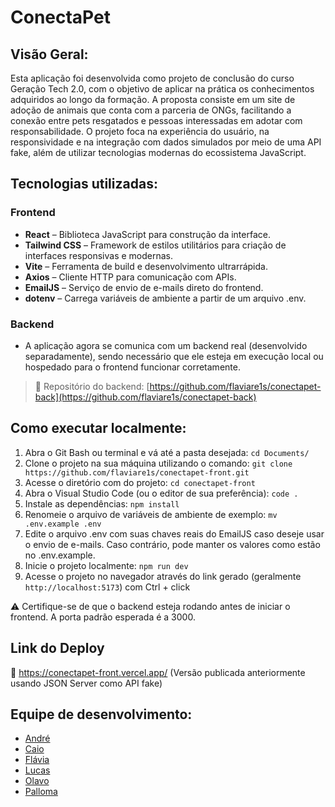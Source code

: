 # ConectaPet

## Visão Geral:
Esta aplicação foi desenvolvida como projeto de conclusão do curso Geração Tech 2.0, com o objetivo de aplicar na prática os conhecimentos adquiridos ao longo da formação.
A proposta consiste em um site de adoção de animais que conta com a parceria de ONGs, facilitando a conexão entre pets resgatados e pessoas interessadas em adotar com responsabilidade.
O projeto foca na experiência do usuário, na responsividade e na integração com dados simulados por meio de uma API fake, além de utilizar tecnologias modernas do ecossistema JavaScript.

## Tecnologias utilizadas:

### Frontend
- **React** – Biblioteca JavaScript para construção da interface.
- **Tailwind CSS** – Framework de estilos utilitários para criação de interfaces responsivas e modernas.
- **Vite** – Ferramenta de build e desenvolvimento ultrarrápida.
- **Axios** – Cliente HTTP para comunicação com APIs.
- **EmailJS** – Serviço de envio de e-mails direto do frontend.
- **dotenv** – Carrega variáveis de ambiente a partir de um arquivo .env.

### Backend
- A aplicação agora se comunica com um backend real (desenvolvido separadamente), sendo necessário que ele esteja em execução local ou hospedado para o frontend funcionar corretamente.
> 🔗 Repositório do backend: [https://github.com/flaviare1s/conectapet-back](https://github.com/flaviare1s/conectapet-back)

## Como executar localmente:
1. Abra o Git Bash ou terminal e vá até a pasta desejada:
   ```cd Documents/```
2. Clone o projeto na sua máquina utilizando o comando:
   ```git clone https://github.com/flaviare1s/conectapet-front.git```
3. Acesse o diretório com do projeto:
   ```cd conectapet-front```
4. Abra o Visual Studio Code (ou o editor de sua preferência):
   ```code .```
5. Instale as dependências:
   ```npm install```
6. Renomeie o arquivo de variáveis de ambiente de exemplo:
   ```mv .env.example .env```
7. Edite o arquivo .env com suas chaves reais do EmailJS caso deseje usar o envio de e-mails. Caso contrário, pode manter os valores como estão no .env.example.
8. Inicie o projeto localmente:
   ```npm run dev```
9. Acesse o projeto no navegador através do link gerado (geralmente ```http://localhost:5173```) com Ctrl + click

⚠️ Certifique-se de que o backend esteja rodando antes de iniciar o frontend. A porta padrão esperada é a 3000.

## Link do Deploy
🔗 https://conectapet-front.vercel.app/
(Versão publicada anteriormente usando JSON Server como API fake)

## Equipe de desenvolvimento:
- [André](https://github.com/AndreFMoura11)
- [Caio](https://github.com/Caiovictor14)
- [Flávia](https://github.com/flaviare1s)
- [Lucas](https://github.com/1uc-dev)
- [Olavo](https://github.com/olavoVieira)
- [Palloma](https://github.com/pallomadvm)
